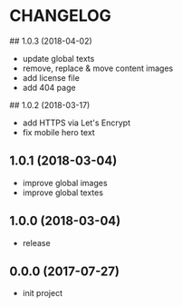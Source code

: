 # CHANGELOG

## 1.0.3 (2018-04-02)
 - update global texts
 - remove, replace & move content images
 - add license file
 - add 404 page

## 1.0.2 (2018-03-17)
 - add HTTPS via Let's Encrypt
 - fix mobile hero text

## 1.0.1 (2018-03-04)
 - improve global images
 - improve global textes

## 1.0.0 (2018-03-04)
 - release
 
## 0.0.0 (2017-07-27)
 - init project
